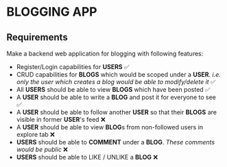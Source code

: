# BLOGGING APP

## Requirements
Make a backend web application for blogging with following features:

- Register/Login capabilities for **USERS** ✅
- CRUD capabilities for **BLOGS** which would be scoped under a **USER**. *i.e. only the user which creates a blog would be able to modify/delete it*  ✅
- All **USERS** should be able to view **BLOGS** which have been posted ✅
- A **USER** should be able to write a **BLOG** and post it for everyone to see ✅
- A **USER** should be able to follow another **USER** so that their **BLOGS** are visible in former **USER**'s feed ❌ 
- A **USER** should be able to view **BLOG**s from non-followed users in explore tab ❌
- **USERS** should be able to **COMMENT** under a **BLOG**. *These comments would be public* ❌
- **USERS** should be able to LIKE / UNLIKE a **BLOG** ❌